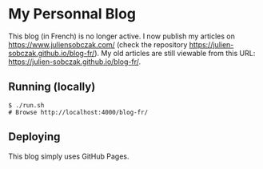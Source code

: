 # My Personnal Blog

This blog (in French) is no longer active. I now publish my articles on https://www.juliensobczak.com/ (check the repository https://julien-sobczak.github.io/blog-fr/). My old articles are still viewable from this URL: https://julien-sobczak.github.io/blog-fr/.

## Running (locally)

```
$ ./run.sh
# Browse http://localhost:4000/blog-fr/
```

## Deploying

This blog simply uses GitHub Pages.

